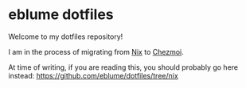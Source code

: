 # eblume dotfiles

Welcome to my dotfiles repository!

I am in the process of migrating from [Nix](https://nix.dev) to [Chezmoi](https://www.chezmoi.io).

At time of writing, if you are reading this, you should probably go here instead: https://github.com/eblume/dotfiles/tree/nix
